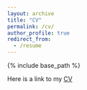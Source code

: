 ```yaml
---
layout: archive
title: "CV"
permalink: /cv/
author_profile: true
redirect_from:
  - /resume
---
```


{% include base_path %}

Here is a link to my [CV](https://drive.google.com/file/d/1AmxA7gdlaCN0b4LKQ-Ffd8GErgbbkg-I/view?usp=sharing)


